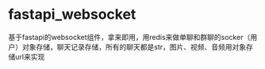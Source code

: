 # fastapi_websocket
基于fastapi的websocket组件，拿来即用，用redis来做单聊和群聊的socker（用户）对象存储，聊天记录存储，所有的聊天都是str，图片、视频、音频用对象存储url来实现
